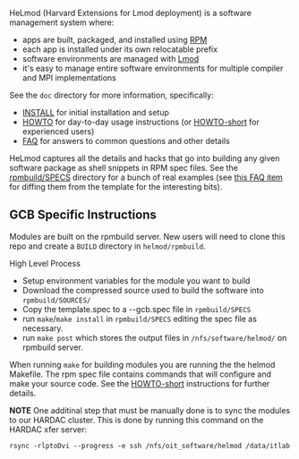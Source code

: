 HeLmod (Harvard Extensions for Lmod deployment) is a software management system where:

* apps are built, packaged, and installed using [RPM](http://www.rpm.org/)
* each app is installed under its own relocatable prefix
* software environments are managed with [Lmod](http://www.tacc.utexas.edu/tacc-projects/lmod)
* it's easy to manage entire software environments for multiple compiler and MPI implementations

See the `doc` directory for more information, specifically:

* [INSTALL](doc/INSTALL.md) for initial installation and setup
* [HOWTO](doc/HOWTO.md) for day-to-day usage instructions (or [HOWTO-short](doc/HOWTO-short.md) for experienced users)
* [FAQ](doc/FAQ.md) for answers to common questions and other details

HeLmod captures all the details and hacks that go into building any given software package as shell snippets in RPM spec files.
See the [rpmbuild/SPECS](rpmbuild/SPECS) directory for a bunch of real examples (see [this FAQ item](doc/FAQ.md#how-do-i-diff-a-spec-file-with-the-relevant-version-of-the-template-spec-file) for diffing them from the template for the interesting bits).

## GCB Specific Instructions
Modules are built on the rpmbuild server. 
New users will need to clone this repo and create a `BUILD` directory in `helmod/rpmbuild`.

High Level Process
- Setup environment variables for the module you want to build
- Download the compressed source used to build the software into `rpmbuild/SOURCES/`
- Copy the template.spec to a <modulename>-<version>-gcb<release>.spec file in `rpmbuild/SPECS`
- run `make`/`make install` in `rpmbuild/SPECS` editing the spec file as necessary. 
- run `make post` which stores the output files in `/nfs/software/helmod/` on rpmbuild server.

When running `make` for building modules you are running the the helmod Makefile. The rpm spec file contains commands that will configure and make your source code. See the [HOWTO-short](doc/HOWTO-short.md) instructions for further details.

__NOTE__
One additinal step that must be manually done is to sync the modules to our HARDAC cluster. This is done by running this command on the HARDAC xfer server: 
```
rsync -rlptoDvi --progress -e ssh /nfs/oit_software/helmod /data/itlab
```

